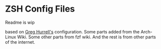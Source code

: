 # ZSH Config Files

Readme is wip


based on [Greg Hurrell's](https://github.com/wincent/wincent) configuration.
Some parts added from the Arch-Linux Wiki.
Some other parts from fzf wiki.
And the rest is from other parts of the internet.
